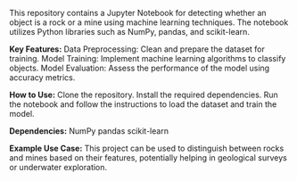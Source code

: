 This repository contains a Jupyter Notebook for detecting whether an object is a rock or a mine using machine learning techniques. The notebook utilizes Python libraries such as NumPy, pandas, and scikit-learn.

**Key Features:**
Data Preprocessing: Clean and prepare the dataset for training.
Model Training: Implement machine learning algorithms to classify objects.
Model Evaluation: Assess the performance of the model using accuracy metrics.

**How to Use:**
Clone the repository.
Install the required dependencies.
Run the notebook and follow the instructions to load the dataset and train the model.

**Dependencies:**
NumPy
pandas
scikit-learn

**Example Use Case:**
This project can be used to distinguish between rocks and mines based on their features, potentially helping in geological surveys or underwater exploration.
